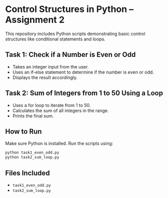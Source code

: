 # Control Structures in Python – Assignment 2

This repository includes Python scripts demonstrating basic control structures like conditional statements and loops.

## Task 1: Check if a Number is Even or Odd
- Takes an integer input from the user.
- Uses an if-else statement to determine if the number is even or odd.
- Displays the result accordingly.

## Task 2: Sum of Integers from 1 to 50 Using a Loop
- Uses a for loop to iterate from 1 to 50.
- Calculates the sum of all integers in the range.
- Prints the final sum.

## How to Run
Make sure Python is installed. Run the scripts using:

```bash
python task1_even_odd.py
python task2_sum_loop.py
```

## Files Included
- `task1_even_odd.py`
- `task2_sum_loop.py`
